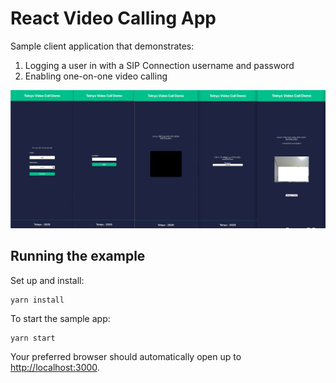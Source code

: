 # React Video Calling App

Sample client application that demonstrates:

1. Logging a user in with a SIP Connection username and password
2. Enabling one-on-one video calling

![Web Dialer](./react-video-screenshot.png)

## Running the example

Set up and install:

```
yarn install
```

To start the sample app:

```
yarn start
```

Your preferred browser should automatically open up to <http://localhost:3000>.
